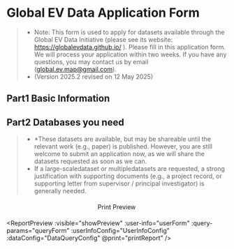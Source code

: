 # Global EV Data Application Form

> - Note: This form is used to apply for datasets available through the Global EV Data Initiative (please see its website: https://globalevdata.github.io/ ). Please fill in this application form. We will process your application within two weeks. If you have any questions, you may contact us by email (global.ev.map@gmail.com). 
> - (Version 2025.2 revised on 12 May 2025)

## Part1 Basic Information

<UserInfoForm :form-config="UserInfoConfig" v-model="userForm" ref="userInfoForm" />

## Part2 Databases you need
> - *These datasets are available, but may be shareable until the relevant work (e.g., paper) is published. However, you are still welcome to submit an application now, as we will share the datasets requested as soon as we can. 
> - If a large-scaledataset or multipledatasets are requested, a strong justification with supporting documents (e.g., a project record, or supporting letter from supervisor / principal investigator) is generally needed.  

<DatabaseForm :form-config="DataQueryConfig" v-model="queryForm" ref="databaseForm">
</DatabaseForm>

<div class="form-footer">
    <el-button type="success" @click="generatePreview" :disabled="!hasSelectedDatabase" size="large">
        Print Preview
    </el-button>
</div>

<!-- element 的 分割线 -->
<el-divider></el-divider>

<ReportPreview :visible="showPreview" :user-info="userForm" :query-params="queryForm"
    :userInfoConfig="UserInfoConfig" :dataConfig="DataQueryConfig" @print="printReport" />


<script setup>
import { ref, computed } from 'vue'

import { ElButton } from 'element-plus'

import UserInfoForm from '@/components/form/UserInfoForm.vue'
import DatabaseForm from '@/components/form/DatabaseForm.vue'

import ReportPreview from '@/components/form//preview/Preview.vue'

/* 表单配置文件 */
import UserInfoConfig from '@/components/form/formConfig/UserInfo.js'
import DataQueryConfig from '@/components/form/formConfig/DataQuery.js'
import { extractFormRef } from '@/components/form/formConfig/helper.js'


const userForm = extractFormRef(UserInfoConfig)

const queryForm = extractFormRef(DataQueryConfig)

const showPreview = ref(false)

const userInfoForm = ref()
const databaseForm = ref()

// 计算是否有选中的数据库
const hasSelectedDatabase = computed(() => {
  return Object.values(queryForm.value).some(db => db.selected)
})

const generatePreview = async () => {
  try {
    // await Promise.all([
    //   userInfoForm.value.validate(),
    //   databaseForm.value.validate()
    // ])
    showPreview.value = true
  } catch (error) {
    // ElMessage.error('请完善所有必填信息')
    ElMessage.error('Please complete all required fields')
  }
}

const printReport = () => {
  const printContent = document.getElementById('printable-content').innerHTML
  const originalContent = document.body.innerHTML

  document.body.innerHTML = printContent
  window.print()
  document.body.innerHTML = originalContent
  location.reload()
}

const exportPDF = (data) => {
  // 实际项目中这里应该调用PDF生成库
  console.log('导出PDF:', data)
  ElMessage.success('PDF导出功能需集成PDF生成库')
}
</script>


<style scoped>
.form-footer {
  display: flex;
  justify-content: center;
  margin: 20px;
}
</style>
